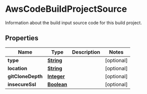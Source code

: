 

# AwsCodeBuildProjectSource

Information about the build input source code for this build project.

## Properties

| Name | Type | Description | Notes |
|------------ | ------------- | ------------- | -------------|
|**type** | [**String**](String.md) |  |  [optional] |
|**location** | [**String**](String.md) |  |  [optional] |
|**gitCloneDepth** | [**Integer**](Integer.md) |  |  [optional] |
|**insecureSsl** | [**Boolean**](Boolean.md) |  |  [optional] |



